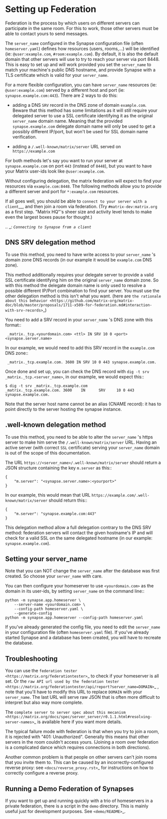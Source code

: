Setting up Federation
=====================

Federation is the process by which users on different servers can participate
in the same room. For this to work, those other servers must be able to contact
yours to send messages.

The ``server_name`` configured in the Synapse configuration file (often
``homeserver.yaml``) defines how resources (users, rooms,...) will be
identified (ie: ``@user:example.com``, ``#room:example.com``). By
default, it is also the default domain that other servers will use to
try to reach your server via port 8448. This is easy to set
up and will work provided you set the ``server_name`` to match your
machine's public DNS hostname, and provide Synapse with a TLS certificate
which is valid for your ``server_name``.

For a more flexible configuration, you can have ``server_name``
resources (ie: ``@user:example.com``) served by a different host and
port (ie: ``synapse.example.com:443``). There are 2 ways to do this:

- adding a DNS ``SRV`` record in the DNS zone of domain
  ``example.com``. Beware that this method has some limitations as it
  will still require your delegated server to use a SSL certificate
  identifying it as the original ``server_name`` domain name. Meaning
  that the provided ``synapse.example.com`` delegate domain name will
  only be used to get a possibly different IP/port, but won't be used
  for SSL domain name verification.

- adding a ``/.well-known/matrix/server`` URL served on ``https://example.com``

For both methods let's say you want to run your server at
``synapse.example.com`` on port ``443`` (instead of ``8448``), but you
want to have your Matrix user-ids look like ``@user:example.com``.

Without configuring delegation, the matrix federation will
expect to find your resources via ``example.com:8448``. The
following methods allow you to provide a different server and port for
``*:example.com`` resources.

If all goes well, you should be able to `connect to your server with a client`__,
and then join a room via federation. (Try ``#matrix-dev:matrix.org`` as a first
step. "Matrix HQ"'s sheer size and activity level tends to make even the
largest boxes pause for thought.)

.. __: `Connecting to Synapse from a client`_

DNS SRV delegation method
-------------------------

To use this method, you need to have write access to your
``server_name`` 's domain zone DNS records (in our example it would be
``example.com`` DNS zone).

This method additionally requires your delegate server to provide a
valid SSL certificate identifying him on the original ``server_name``
domain zone.  So with this method the delegate domain name is only
used to resolve a possible different IP/Port combination to find your
server. You must use the other delegation method is this isn't what
you want. (here are `the rationale about this behavior <https://github.com/matrix-org/matrix-doc/blob/master/proposals/1711-x509-for-federation.md#interaction-with-srv-records>`_)

You need to add a SRV record in your ``server_name`` 's DNS zone with
this format::

     _matrix._tcp.<yourdomain.com> <ttl> IN SRV 10 0 <port> <synapse.server.name>

In our example, we would need to add this SRV record in the
``example.com`` DNS zone::

     _matrix._tcp.example.com. 3600 IN SRV 10 0 443 synapse.example.com.


Once done and set up, you can check the DNS record with ``dig -t srv
_matrix._tcp.<server_name>``, in our example, we would expect this::

    $ dig -t srv _matrix._tcp.example.com
    _matrix._tcp.example.com. 3600    IN      SRV     10 0 443 synapse.example.com.

Note that the server host name cannot be an alias (CNAME record): it has to point
directly to the server hosting the synapse instance.


.well-known delegation method
-----------------------------

To use this method, you need to be able to alter the
``server_name`` 's https server to make him serve the
``/.well-known/matrix/server`` URL. Having an active server (with
correct ``SSL`` certificate) serving your ``server_name`` domain is
out of the scope of this documentation.

The URL ``https://<server_name>/.well-known/matrix/server`` should
return a JSON structure containing the key ``m.server`` as this::

    {
	    "m.server": "<synapse.server.name>:<yourport>"
    }

In our example, this would mean that URL ``https://example.com/.well-known/matrix/server``
should return this::

    {
	    "m.server": "synapse.example.com:443"
    }

This delegation method allow a full delegation contrary to the DNS SRV
method: federation servers will contact the given hostname's IP and
will check for a valid SSL on the same delegated hostname (in our
example: ``synapse.example.com``).


Setting your server_name
------------------------

Note that you can NOT change the ``server_name`` after the database
was first created.  So choose your ``server_name`` with care.

You can then configure your homeserver to use ``<yourdomain.com>`` as the domain in
its user-ids, by setting ``server_name`` on the command line::

    python -m synapse.app.homeserver \
        --server-name <yourdomain.com> \
        --config-path homeserver.yaml \
        --generate-config
    python -m synapse.app.homeserver --config-path homeserver.yaml

If you've already generated the config file, you need to edit the ``server_name``
in your configuration file (often ``homeserver.yaml`` file). If you've already started Synapse and a
database has been created, you will have to recreate the database.


Troubleshooting
---------------

You can use the `federation tester
<https://matrix.org/federationtester>`_ to check if your homeserver is
all set. Or the `raw API url used by the federation tester
<https://matrix.org/federationtester/api/report?server_name=DOMAIN>`_
, note that you'll have to modify this URL to replace ``DOMAIN`` with your
``server_name``. The last URL will serve raw JSON that is often more
difficult to interpret but also way more complete.

The `complete server to server spec about this mecanism
<https://matrix.org/docs/spec/server_server/r0.1.1.html#resolving-server-names>`_
is available here if you want more details.

The typical failure mode with federation is that when you try to join a room,
it is rejected with "401: Unauthorized". Generally this means that other
servers in the room couldn't access yours. (Joining a room over federation is a
complicated dance which requires connections in both directions).

Another common problem is that people on other servers can't join rooms that
you invite them to. This can be caused by an incorrectly-configured reverse
proxy: see `<docs/reverse_proxy.rst>`_ for instructions on how to correctly
configure a reverse proxy.


Running a Demo Federation of Synapses
-------------------------------------

If you want to get up and running quickly with a trio of homeservers in a
private federation, there is a script in the ``demo`` directory. This is mainly
useful just for development purposes. See `<demo/README>`_.
